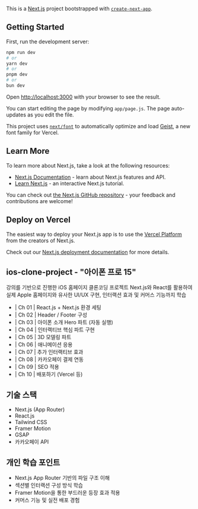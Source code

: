 This is a [Next.js](https://nextjs.org) project bootstrapped with [`create-next-app`](https://github.com/vercel/next.js/tree/canary/packages/create-next-app).

## Getting Started

First, run the development server:

```bash
npm run dev
# or
yarn dev
# or
pnpm dev
# or
bun dev
```

Open [http://localhost:3000](http://localhost:3000) with your browser to see the result.

You can start editing the page by modifying `app/page.js`. The page auto-updates as you edit the file.

This project uses [`next/font`](https://nextjs.org/docs/app/building-your-application/optimizing/fonts) to automatically optimize and load [Geist](https://vercel.com/font), a new font family for Vercel.

## Learn More

To learn more about Next.js, take a look at the following resources:

- [Next.js Documentation](https://nextjs.org/docs) - learn about Next.js features and API.
- [Learn Next.js](https://nextjs.org/learn) - an interactive Next.js tutorial.

You can check out [the Next.js GitHub repository](https://github.com/vercel/next.js) - your feedback and contributions are welcome!

## Deploy on Vercel

The easiest way to deploy your Next.js app is to use the [Vercel Platform](https://vercel.com/new?utm_medium=default-template&filter=next.js&utm_source=create-next-app&utm_campaign=create-next-app-readme) from the creators of Next.js.

Check out our [Next.js deployment documentation](https://nextjs.org/docs/app/building-your-application/deploying) for more details.


## ios-clone-project - "아이폰 프로 15"

강의를 기반으로 진행한 iOS 홈페이지 클론코딩 프로젝트
Next.js와 React를 활용하여 실제 Apple 홈페이지와 유사한 UI/UX 구현, 인터랙션 효과 및 커머스 기능까지 학습

- | Ch 01 | React.js + Next.js 환경 세팅 
- | Ch 02 | Header / Footer 구성 
- | Ch 03 | 아이폰 소개 Hero 파트 (자동 실행)
- | Ch 04 | 인터랙티브 핵심 파트 구현 
- | Ch 05 | 3D 모델링 파트
- | Ch 06 | 애니메이션 응용
- | Ch 07 | 추가 인터랙티브 효과 
- | Ch 08 | 카카오페이 결제 연동 
- | Ch 09 | SEO 적용 
- | Ch 10 | 배포하기 (Vercel 등)

## 기술 스택

- Next.js (App Router)
- React.js
- Tailwind CSS
- Framer Motion
- GSAP
- 카카오페이 API

## 개인 학습 포인트

- Next.js App Router 기반의 파일 구조 이해
- 섹션별 인터랙션 구성 방식 학습
- Framer Motion을 통한 부드러운 등장 효과 적용
- 커머스 기능 및 실전 배포 경험
